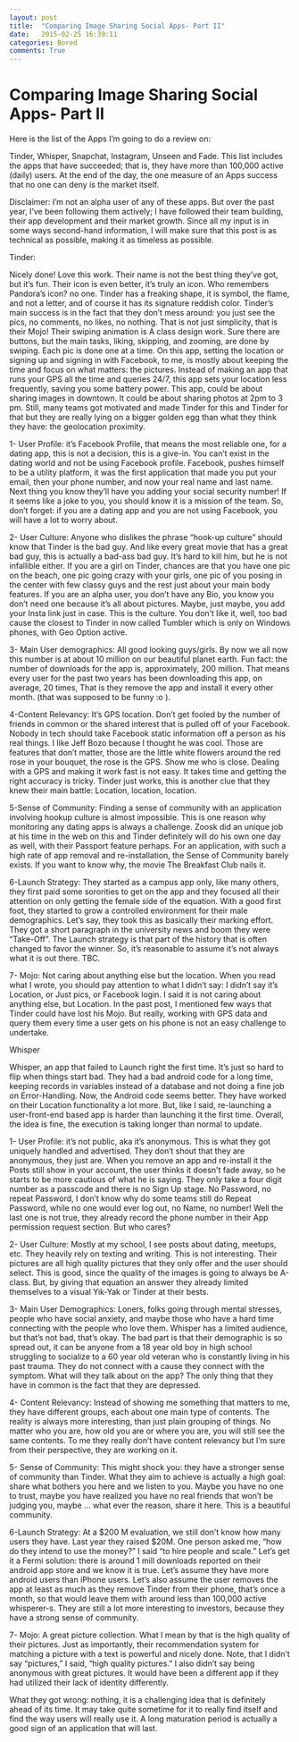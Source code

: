 ```yaml
---
layout: post
title:  "Comparing Image Sharing Social Apps- Part II"
date:   2015-02-25 16:39:11
categories: Bored
comments: True
---
```

# Comparing Image Sharing Social Apps- Part II



Here is the list of the Apps I’m going to do a review on:

Tinder, Whisper, Snapchat, Instagram, Unseen and Fade. This list includes the apps that have succeeded; that is, they have more than 100,000 active (daily) users. At the end of the day, the one measure of an Apps success that no one can deny is the market itself.

Disclaimer: I’m not an alpha user of any of these apps. But over the past year, I’ve been following them actively; I have followed their team building, their app development and their market growth. Since all my input is in some ways second-hand information, I will make sure that this post is as technical as possible, making it as timeless as possible.

Tinder:

Nicely done! Love this work. Their name is not the best thing they’ve got, but it’s fun. Their icon is even better, it’s truly an icon. Who remembers Pandora’s icon? no one. Tinder has a freaking shape, it is symbol, the flame, and not a letter, and of course it has its signature reddish color. Tinder’s main success is in the fact that they don’t mess around: you just see the pics, no comments, no likes, no nothing. That is not just simplicity, that is their Mojo! Their swiping animation is A class design work. Sure there are buttons, but the main tasks, liking, skipping, and zooming, are done by swiping. Each pic is done one at a time. On this app, setting the location or signing up and signing in with Facebook, to me, is mostly about keeping the time and focus on what matters: the pictures. Instead of making an app that runs your GPS all the time and queries 24/7, this app sets your location less frequently, saving you some battery power. This app, could be about sharing images in downtown. It could be about sharing photos at 2pm to 3 pm. Still, many teams got motivated and made Tinder for this and Tinder for that but they are really lying on a bigger golden egg than what they think they have: the geolocation proximity.

1- User Profile: it’s Facebook Profile, that means the most reliable one, for a dating app, this is not a decision, this is a give-in. You can’t exist in the dating world and not be using Facebook profile. Facebook, pushes himself to be a utility platform, it was the first application that made you put your email, then your phone number, and now your real name and last name. Next thing you know they’ll have you adding your social security number! If it seems like a joke to you, you should know it is a mission of the team. So, don’t forget: if you are a dating app and you are not using Facebook, you will have a lot to worry about.

2- User Culture: Anyone who dislikes the phrase “hook-up culture” should know that Tinder is the bad guy. And like every great movie that has a great bad guy, this is actually a bad-ass bad guy. It’s hard to kill him, but he is not infallible either. If you are a girl on Tinder, chances are that you have one pic on the beach, one pic going crazy with your girls, one pic of you posing in the center with few classy guys and the rest just about your main body features. If you are an alpha user, you don’t have any Bio, you know you don’t need one because it’s all about pictures. Maybe, just maybe, you add your Insta link just in case. This is the culture. You don’t like it, well, too bad cause the closest to Tinder in now called Tumbler which is only on Windows phones, with Geo Option active.

3- Main User demographics: All good looking guys/girls. By now we all now this number is at about 10 million on our beautiful planet earth. Fun fact: the number of downloads for the app is, approximately, 200 million. That means every user for the past two years has been downloading this app, on average, 20 times, That is they remove the app and install it every other month. (that was supposed to be funny :o ).

4-Content Relevancy: It’s GPS location. Don’t get fooled by the number of friends in common or the shared interest that is pulled off of your Facebook. Nobody in tech should take Facebook static information off a person as his real things. I like Jeff Bozo because I thought he was cool. Those are features that don’t matter, those are the little white flowers around the red rose in your bouquet, the rose is the GPS. Show me who is close. Dealing with a GPS and making it work fast is not easy. It takes time and getting the right accuracy is tricky. Tinder just works, this is another clue that they knew their main battle: Location, location, location.

5-Sense of Community: Finding a sense of community with an application involving hookup culture is almost impossible. This is one reason why monitoring any dating apps is always a challenge. Zoosk did an unique job at his time in the web on this and Tinder definitely will do his own one day as well, with their Passport feature perhaps. For an application, with such a high rate of app removal and re-installation, the Sense of Community barely exists. If you want to know why, the movie The Breakfast Club nails it.

6-Launch Strategy: They started as a campus app only, like many others, they first paid some sororities to get on the app and they focused all their attention on only getting the female side of the equation. With a good first foot, they started to grow a controlled environment for their male demographics. Let’s say, they took this as basically their marking effort. They got a short paragraph in the university news and boom they were “Take-Off”. The Launch strategy is that part of the history that is often changed to favor the winner. So, it’s reasonable to assume it’s not always what it is out there. TBC.

7- Mojo: Not caring about anything else but the location. When you read what I wrote, you should pay attention to what I didn’t say: I didn’t say it’s Location, or Just pics, or Facebook login. I said it is not caring about anything else, but Location. In the past post, I mentioned few ways that Tinder could have lost his Mojo. But really, working with GPS data and query them every time a user gets on his phone is not an easy challenge to undertake.

Whisper

Whisper, an app that failed to Launch right the first time. It’s just so hard to flip when things start bad. They had a bad android code for a long time, keeping records in variables instead of a database and not doing a fine job on Error-Handling. Now, the Android code seems better. They have worked on their Location functionality a lot more. But, like I said, re-launching a user-front-end based app is harder than launching it the first time. Overall, the idea is fine, the execution is taking longer than normal to update.

1- User Profile: it’s not public, aka it’s anonymous. This is what they got uniquely handled and advertised. They don’t shout that they are anonymous, they just are. When you remove an app and re-install it the Posts still show in your account, the user thinks it doesn't fade away, so he starts to be more cautious of what he is saying. They only take a four digit number as a passcode and there is no Sign Up stage. No Password, no repeat Password, I don’t know why do some teams still do Repeat Password, while no one would ever log out, no Name, no number! Well the last one is not true, they already record the phone number in their App permission request section. But who cares?

2- User Culture: Mostly at my school, I see posts about dating, meetups, etc. They heavily rely on texting and writing. This is not interesting. Their pictures are all high quality pictures that they only offer and the user should select. This is good, since the quality of the images is going to always be A-class. But, by giving that equation an answer they already limited themselves to a visual Yik-Yak or Tinder at their bests.

3- Main User Demographics: Loners, folks going through mental stresses, people who have social anxiety, and maybe those who have a hard time connecting with the people who love them. Whisper has a limited audience, but that’s not bad, that’s okay. The bad part is that their demographic is so spread out, it can be anyone from a 18 year old boy in high school struggling to socialize to a 60 year old veteran who is constantly living in his past trauma. They do not connect with a cause they connect with the symptom. What will they talk about on the app? The only thing that they have in common is the fact that they are depressed.

4- Content Relevancy: Instead of showing me something that matters to me, they have different groups, each about one main type of contents. The reality is always more interesting, than just plain grouping of things. No matter who you are, how old you are or where you are, you will still see the same contents. To me they really don’t have content relevancy but I’m sure from their perspective, they are working on it.

5- Sense of Community: This might shock you: they have a stronger sense of community than Tinder. What they aim to achieve is actually a high goal: share what bothers you here and we listen to you. Maybe you have no one to trust, maybe you have realized you have no real friends that won’t be judging you, maybe … what ever the reason, share it here. This is a beautiful community.

6-Launch Strategy: At a $200 M evaluation, we still don’t know how many users they have. Last year they raised $20M. One person asked me, “how do they intend to use the money?” I said “to hire people and scale.” Let’s get it a Fermi solution: there is around 1 mill downloads reported on their android app store and we know it is true. Let’s assume they have more android users than iPhone users. Let’s also assume the user removes the app at least as much as they remove Tinder from their phone, that’s once a month, so that would leave them with around less than 100,000 active whisperer-s. They are still a lot more interesting to investors, because they have a strong sense of community.

7- Mojo: A great picture collection. What I mean by that is the high quality of their pictures. Just as importantly, their recommendation system for matching a picture with a text is powerful and nicely done. Note, that I didn’t say “pictures,” I said, “high quality pictures.” I also didn’t say being anonymous with great pictures. It would have been a different app if they had utilized their lack of identity differently.

What they got wrong: nothing, it is a challenging idea that is definitely ahead of its time. It may take quite sometime for it to really find itself and find the way users will really use it. A long maturation period is actually a good sign of an application that will last.


